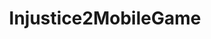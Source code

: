 ---
title: Injustice2MobileGame
crosslinks:
- u_imguralbumbot
- injustice2mobile
- youtubefactsbot
- john_yukis_bots
- future_fight
- INJUSTICE
- youtubot
- autourbanbot
- alotabot
- Injustice2
- personalfinance
- FlashTV
- moviescirclejerk
- OopsDidntMeanTo
- tmsbmeta
- free_downvotes
- sportsbook
- 25sweaw
- quityourbullshit
- reactiongifs
---